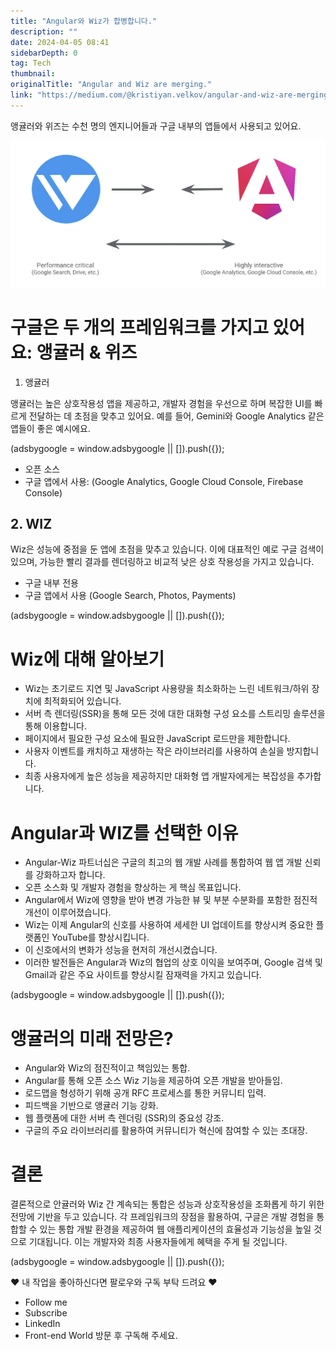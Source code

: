 ```yaml
---
title: "Angular와 Wiz가 합병합니다."
description: ""
date: 2024-04-05 08:41
sidebarDepth: 0
tag: Tech
thumbnail: 
originalTitle: "Angular and Wiz are merging."
link: "https://medium.com/@kristiyan.velkov/angular-and-wiz-are-merging-c4c56de4f705"
---
```



앵귤러와 위즈는 수천 명의 엔지니어들과 구글 내부의 앱들에서 사용되고 있어요.

![image](./img/AngularandWizaremerging_0.png)

# 구글은 두 개의 프레임워크를 가지고 있어요: 앵귤러 & 위즈

1. 앵귤러

앵귤러는 높은 상호작용성 앱을 제공하고, 개발자 경험을 우선으로 하며 복잡한 UI를 빠르게 전달하는 데 초점을 맞추고 있어요. 예를 들어, Gemini와 Google Analytics 같은 앱들이 좋은 예시에요.

<!-- ui-log 수평형 -->
<ins class="adsbygoogle"
  style="display:block"
  data-ad-client="ca-pub-4877378276818686"
  data-ad-slot="9743150776"
  data-ad-format="auto"
  data-full-width-responsive="true"></ins>
<component is="script">
(adsbygoogle = window.adsbygoogle || []).push({});
</component>

- 오픈 소스
- 구글 앱에서 사용: (Google Analytics, Google Cloud Console, Firebase Console)

## 2. WIZ

Wiz은 성능에 중점을 둔 앱에 초점을 맞추고 있습니다. 이에 대표적인 예로 구글 검색이 있으며, 가능한 빨리 결과를 렌더링하고 비교적 낮은 상호 작용성을 가지고 있습니다.

- 구글 내부 전용
- 구글 앱에서 사용 (Google Search, Photos, Payments)

<!-- ui-log 수평형 -->
<ins class="adsbygoogle"
  style="display:block"
  data-ad-client="ca-pub-4877378276818686"
  data-ad-slot="9743150776"
  data-ad-format="auto"
  data-full-width-responsive="true"></ins>
<component is="script">
(adsbygoogle = window.adsbygoogle || []).push({});
</component>

# Wiz에 대해 알아보기

- Wiz는 초기로드 지연 및 JavaScript 사용량을 최소화하는 느린 네트워크/하위 장치에 최적화되어 있습니다.
- 서버 측 렌더링(SSR)을 통해 모든 것에 대한 대화형 구성 요소를 스트리밍 솔루션을 통해 이용합니다.
- 페이지에서 필요한 구성 요소에 필요한 JavaScript 로드만을 제한합니다.
- 사용자 이벤트를 캐치하고 재생하는 작은 라이브러리를 사용하여 손실을 방지합니다.
- 최종 사용자에게 높은 성능을 제공하지만 대화형 앱 개발자에게는 복잡성을 추가합니다.

# Angular과 WIZ를 선택한 이유

- Angular-Wiz 파트너십은 구글의 최고의 웹 개발 사례를 통합하여 웹 앱 개발 신뢰를 강화하고자 합니다.
- 오픈 소스화 및 개발자 경험을 향상하는 게 핵심 목표입니다.
- Angular에서 Wiz에 영향을 받아 변경 가능한 뷰 및 부분 수분화를 포함한 점진적 개선이 이루어졌습니다.
- Wiz는 이제 Angular의 신호를 사용하여 세세한 UI 업데이트를 향상시켜 중요한 플랫폼인 YouTube를 향상시킵니다.
- 이 신호에서의 변화가 성능을 현저히 개선시켰습니다.
- 이러한 발전들은 Angular과 Wiz의 협업의 상호 이익을 보여주며, Google 검색 및 Gmail과 같은 주요 사이트를 향상시킬 잠재력을 가지고 있습니다.

<!-- ui-log 수평형 -->
<ins class="adsbygoogle"
  style="display:block"
  data-ad-client="ca-pub-4877378276818686"
  data-ad-slot="9743150776"
  data-ad-format="auto"
  data-full-width-responsive="true"></ins>
<component is="script">
(adsbygoogle = window.adsbygoogle || []).push({});
</component>

# 앵귤러의 미래 전망은?

- Angular와 Wiz의 점진적이고 책임있는 통합.
- Angular를 통해 오픈 소스 Wiz 기능을 제공하여 오픈 개발을 받아들임.
- 로드맵을 형성하기 위해 공개 RFC 프로세스를 통한 커뮤니티 입력.
- 피드백을 기반으로 앵귤러 기능 강화.
- 웹 플랫폼에 대한 서버 측 렌더링 (SSR)의 중요성 강조.
- 구글의 주요 라이브러리를 활용하여 커뮤니티가 혁신에 참여할 수 있는 초대장.

# 결론

결론적으로 안귤러와 Wiz 간 계속되는 통합은 성능과 상호작용성을 조화롭게 하기 위한 전망에 기반을 두고 있습니다. 각 프레임워크의 장점을 활용하여, 구글은 개발 경험을 통합할 수 있는 통합 개발 환경을 제공하여 웹 애플리케이션의 효율성과 기능성을 높일 것으로 기대됩니다. 이는 개발자와 최종 사용자들에게 혜택을 주게 될 것입니다.

<!-- ui-log 수평형 -->
<ins class="adsbygoogle"
  style="display:block"
  data-ad-client="ca-pub-4877378276818686"
  data-ad-slot="9743150776"
  data-ad-format="auto"
  data-full-width-responsive="true"></ins>
<component is="script">
(adsbygoogle = window.adsbygoogle || []).push({});
</component>

❤️ 내 작업을 좋아하신다면 팔로우와 구독 부탁 드려요 ❤️

- Follow me
- Subscribe
- LinkedIn
- Front-end World 방문 후 구독해 주세요.